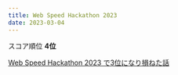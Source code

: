 ```yaml
---
title: Web Speed Hackathon 2023
date: 2023-03-04
---
```


スコア順位 **4位**

[Web Speed Hackathon 2023 で3位になり損ねた話](https://zenn.dev/monica/articles/7e060938f72073)
